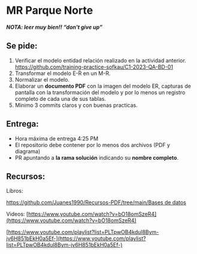 # MR Parque Norte

***NOTA: leer muy bien!! “don't give up”***

## Se pide:

1. Verificar el modelo entidad relación realizado en la actividad anterior. https://github.com/training-practice-sofkau/C1-2023-QA-BD-01 
2. Transformar el modelo E-R en un M-R.
3. Normalizar el modelo. 
4. Elaborar un **documento PDF** con la imagen del modelo ER, capturas de pantalla con la transformación del modelo y por lo menos un registro completo de cada una de sus tablas.
5. Mínimo 3 commits claros y con buenas practicas.

## Entrega:

- Hora máxima de entrega 4:25 PM
- El repositorio debe contener por lo menos dos archivos (PDF y diagrama)
- PR apuntando a **la rama solución** indicando su **nombre completo**.

## Recursos:

Libros:

[https://github.com/Juanes1990/Recursos-PDF/tree/main/Bases de datos](https://github.com/Juanes1990/Recursos-PDF/tree/main/Bases%20de%20datos)

Videos:
[https://www.youtube.com/watch?v=bO18omSzeR4](https://www.youtube.com/watch?v=bO18omSzeR4)

[https://www.youtube.com/playlist?list=PLTpwOB4kdul8Bym-jv6H851bEkH0a5Ef-](https://www.youtube.com/playlist?list=PLTpwOB4kdul8Bym-jv6H851bEkH0a5Ef-)
